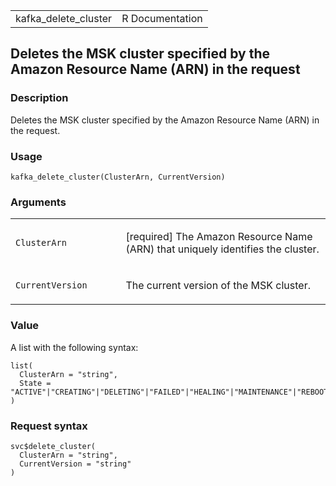 <table style="width: 100%;">
<tbody>
<tr class="odd">
<td>kafka_delete_cluster</td>
<td style="text-align: right;">R Documentation</td>
</tr>
</tbody>
</table>

## Deletes the MSK cluster specified by the Amazon Resource Name (ARN) in the request

### Description

Deletes the MSK cluster specified by the Amazon Resource Name (ARN) in
the request.

### Usage

    kafka_delete_cluster(ClusterArn, CurrentVersion)

### Arguments

<table>
<colgroup>
<col style="width: 35%" />
<col style="width: 65%" />
</colgroup>
<tbody>
<tr class="odd">
<td><code id="kafka_delete_cluster_:_ClusterArn">ClusterArn</code></td>
<td><p>[required] The Amazon Resource Name (ARN) that uniquely
identifies the cluster.</p></td>
</tr>
<tr class="even">
<td><code
id="kafka_delete_cluster_:_CurrentVersion">CurrentVersion</code></td>
<td><p>The current version of the MSK cluster.</p></td>
</tr>
</tbody>
</table>

### Value

A list with the following syntax:

    list(
      ClusterArn = "string",
      State = "ACTIVE"|"CREATING"|"DELETING"|"FAILED"|"HEALING"|"MAINTENANCE"|"REBOOTING_BROKER"|"UPDATING"
    )

### Request syntax

    svc$delete_cluster(
      ClusterArn = "string",
      CurrentVersion = "string"
    )

